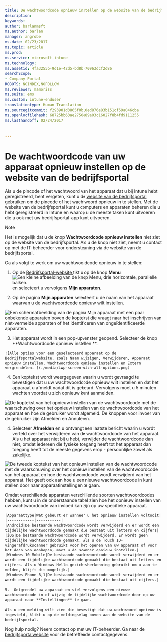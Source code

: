 ```yaml
---
title: De wachtwoordcode opnieuw instellen op de website van de bedrijfsportal | Microsoft Docs
description: 
keywords: 
author: barlanmsft
ms.author: barlan
manager: angrobe
ms.date: 02/23/2017
ms.topic: article
ms.prod: 
ms.service: microsoft-intune
ms.technology: 
ms.assetid: 4fa3255b-9d1e-42d5-bd8b-70963dcf2d86
searchScope:
- Company Portal
ROBOTS: NOINDEX,NOFOLLOW
ms.reviewer: mamoriss
ms.suite: ems
ms.custom: intune-enduser
translationtype: Human Translation
ms.sourcegitcommit: f293901d3865f0b10ed876e83b151cf59a046cba
ms.openlocfilehash: 68725bb63ae2750e89a03c16027f8b4fd9111255
ms.lasthandoff: 02/24/2017


---
```


# <a name="how-to-reset-your-device-passcode-from-the-company-portal-website"></a>De wachtwoordcode van uw apparaat opnieuw instellen op de website van de bedrijfsportal

Als u de pincode of het wachtwoord van het apparaat dat u bij Intune hebt geregistreerd, bent vergeten, kunt u de [website van de bedrijfsportal](http://portal.manage.microsoft.com) gebruiken om de pincode of het wachtwoord opnieuw in te stellen. Met de website van de bedrijfsportal kunt u computers en apparaten beheren die u hebt geregistreerd in Intune en waarop u de meeste taken kunt uitvoeren die u ook met uw bedrijfsportal-app kunt uitvoeren.

> [!NOTE]
> Het is mogelijk dat u de knop **Wachtwoordcode opnieuw instellen** niet ziet op de website van de bedrijfsportal. Als u de knop niet ziet, neemt u contact op met de IT-beheerder voor ondersteuning via de website van de bedrijfsportal.

Ga als volgt te werk om uw wachtwoordcode opnieuw in te stellen:

1.    Op de [Bedrijfsportal-website ](http://portal.manage.microsoft.com) tikt u op de knop __Menu__ ![Een kleine afbeelding van de knop Menu, drie horizontale, parallelle balken.](/Intune/whats-new/media/CP_hamburger_menu.png) en selecteert u vervolgens __Mijn apparaten__.

2. Op de pagina __Mijn apparaten__ selecteert u de naam van het apparaat waarvan u de wachtwoordcode opnieuw wilt instellen.

  ![Een schermafbeelding van de pagina Mijn apparaat met een paar onbekende apparaten boven de koptekst die vraagt naar het inschrijven van niet-vermelde apparaten of het identificeren van ongeïdentificeerde apparaten.](./media/macOS_enroll_002_tap_here_banner.png)

3.    Het apparaat wordt in een pop-upvenster geopend. Selecteer de knop **Wachtwoordcode opnieuw instellen **.

    ![Alle opties voor een geselecteerd apparaat op de Bedrijfsportalwebsite, zoals Naam wijzigen, Verwijderen, Apparaat opnieuw instellen, Wachtwoordcode opnieuw instellen en Extern vergrendelen. ](./media/iwp-screen-with-all-options.png)

4.  Een koptekst wordt weergegeven waarin u wordt gevraagd te bevestigen dat u uw wachtwoordcode opnieuw wilt instellen en dat het apparaat u afmeldt nadat dit is gebeurd. Vervolgens moet u 5 minuten wachten voordat u zich opnieuw kunt aanmelden.

  ![De koptekst van het opnieuw instellen van de wachtwoordcode met de waarschuwing over het opnieuw instellen van de wachtwoordcode van het apparaat en hoe de gebruiker wordt afgemeld. De knoppen voor invoer van de gebruiker zijn Afmelden en Annuleren.](./media/iwp-reset-passcode-popup.png)

4.  Selecteer **Afmelden** en u ontvangt een laatste bericht waarin u wordt verteld over het verwijderen van de wachtwoordcode van het apparaat. Als u het apparaat niet bij u hebt, verwijder de wachtwoordcode dan niet, omdat iedereen die fysieke toegang heeft tot het apparaat dan toegang heeft tot de meeste gegevens erop - persoonlijke zowel als zakelijke.

  ![De tweede koptekst van het opnieuw instellen van de wachtwoordcode met de waarschuwing over het opnieuw instellen van de wachtwoordcode van het apparaat en hoe de wachtwoordcode wordt verwijderd van het apparaat. Het geeft ook aan hoe u een nieuwe wachtwoordcode in kunt stellen door naar apparaatinstellingen te gaan.](./media/iwp-reset-passcode-2nd-popup.png)


Omdat verschillende apparaten verschillende soorten wachtwoordcodes hebben, kunt u in de onderstaande tabel zien hoe het opnieuw instellen van uw wachtwoordcode van invloed kan zijn op uw specifieke apparaat. 

    |Apparaattype|Wat gebeurt er wanneer u het opnieuw instellen voltooit|
    |------------|-----------|
    |Android|De bestaande wachtwoordcode wordt verwijderd en er wordt een tijdelijke wachtwoordcode gemaakt die bestaat uit letters en cijfers|
    |iOS|De bestaande wachtwoordcode wordt verwijderd. Er wordt geen tijdelijke wachtwoordcode gemaakt. Als u de Touch ID-vingerafdrukscanner gebruikt voor het openen van uw apparaat of voor het doen van aankopen, moet u de scanner opnieuw instellen.|
    |Windows 10 Mobile|De bestaande wachtwoordcode wordt verwijderd en er wordt een tijdelijke wachtwoordcode gemaakt die bestaat uit letters en cijfers. Als u Windows Hello-gezichtsherkenning gebruikt om u aan te melden, blijft dit mogelijk.|
    |Windows Phone 8,1|De bestaande wachtwoordcode wordt verwijderd en er wordt een tijdelijke wachtwoordcode gemaakt die bestaat uit cijfers.|

    5.  Ontgrendel uw apparaat en stel vervolgens een nieuwe wachtwoordcode in of wijzig de tijdelijke wachtwoordcode door op uw apparaat naar **Instellingen** te gaan.

    Als u een melding wilt zien die bevestigt dat uw wachtwoord opnieuw is ingesteld, klikt u op de meldingsvlag boven aan de website van de bedrijfsportal.

Nog hulp nodig? Neem contact op met uw IT-beheerder. Ga naar de [bedrijfsportalwebsite](http://portal.manage.microsoft.com) voor de betreffende contactgegevens.

